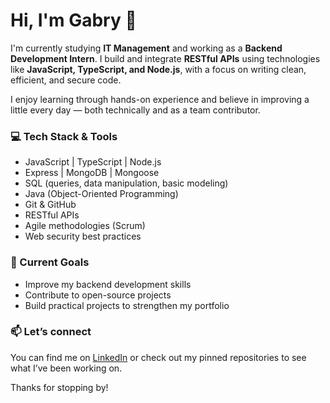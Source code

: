 # Hi, I'm Gabry 👋

I'm currently studying **IT Management** and working as a **Backend Development Intern**. I build and integrate **RESTful APIs** using technologies like **JavaScript, TypeScript, and Node.js**, with a focus on writing clean, efficient, and secure code.

I enjoy learning through hands-on experience and believe in improving a little every day — both technically and as a team contributor. 

### 💻 Tech Stack & Tools
- JavaScript | TypeScript | Node.js  
- Express | MongoDB | Mongoose  
- SQL (queries, data manipulation, basic modeling)  
- Java (Object-Oriented Programming)  
- Git & GitHub  
- RESTful APIs  
- Agile methodologies (Scrum)  
- Web security best practices  

### 📌 Current Goals
- Improve my backend development skills  
- Contribute to open-source projects  
- Build practical projects to strengthen my portfolio  

### 📫 Let’s connect
You can find me on [LinkedIn](https://www.linkedin.com/in/gmfsouza/) or check out my pinned repositories to see what I’ve been working on.

Thanks for stopping by!
